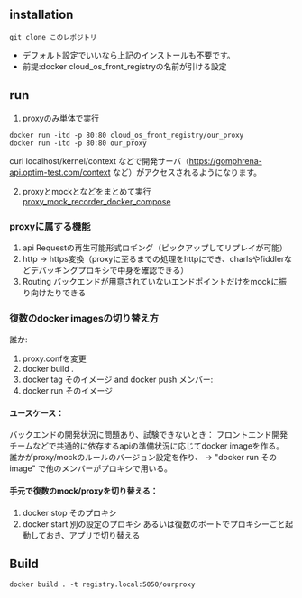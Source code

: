 ## installation
```
git clone このレポジトリ
```
* デフォルト設定でいいなら上記のインストールも不要です。
* 前提:docker cloud_os_front_registryの名前が引ける設定

## run

1. proxyのみ単体で実行
```(run.shが下記と同じ内容)
docker run -itd -p 80:80 cloud_os_front_registry/our_proxy
docker run -itd -p 80:80 our_proxy
```
curl localhost/kernel/context などで開発サーバ（https://gomphrena-api.optim-test.com/context など）がアクセスされるようになります。

2. proxyとmockとなどをまとめて実行
[proxy_mock_recorder_docker_compose](proxy_mock_recorder_docker_composeのREADMEを見てください。)


### proxyに属する機能
1. api Requestの再生可能形式ロギング（ピックアップしてリプレイが可能）
2. http -> https変換（proxyに至るまでの処理をhttpにでき、charlsやfiddlerなどデバッギングプロキシで中身を確認できる）
3. Routing
  バックエンドが用意されていないエンドポイントだけをmockに振り向けたりできる

### 復数のdocker imagesの切り替え方
誰か:
1. proxy.confを変更
2. docker build .
3. docker tag そのイメージ and docker push
メンバー:
1. docker run そのイメージ

#### ユースケース：
バックエンドの開発状況に問題あり、試験できないとき：
フロントエンド開発チームなどで共通的に依存するapiの準備状況に応じてdocker imageを作る。
誰かがproxy/mockのルールのバージョン設定を作り、 → "docker run そのimage" で他のメンバーがプロキシで用いる。


#### 手元で復数のmock/proxyを切り替える：
1. docker stop そのプロキシ
2. docker start 別の設定のプロキシ
あるいは復数のポートでプロキシーごと起動しておき、アプリで切り替える




## Build
```
docker build . -t registry.local:5050/ourproxy
```
